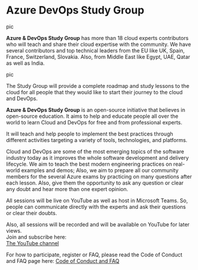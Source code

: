 # Azure DevOps Study Group
pic

**Azure & DevOps Study Group** has more than 18 cloud experts contributors who will teach and share their cloud expertise with the community.
We have several contributors and top technical leaders from the EU like UK, Spain, France, Switzerland, Slovakia. Also, from Middle East like Egypt, UAE, Qatar as well as India.

pic

The Study Group will provide a complete roadmap and study lessons to the cloud for all people that they would like to start their journey to the cloud and DevOps.

**Azure & DevOps Study Group** is an open-source initiative that believes in open-source education. It aims to help and educate people all over the world to learn Cloud and DevOps for free and from professional experts.

It will teach and help people to implement the best practices through different activities targeting a variety of tools, technologies, and platforms.

Cloud and DevOps are some of the most emerging topics of the software industry today as it improves the whole software development and delivery lifecycle. We aim to teach the best modern engineering practices on real-world examples and demos; Also, we aim to prepare all our community members for the several Azure exams by practicing on many questions after each lesson. Also, give them the opportunity to ask any question or clear any doubt and hear more than one expert opinion.

All sessions will be live on YouTube as well as host in Microsoft Teams. So, people can communicate directly with the experts and ask their questions or clear their doubts.

Also, all sessions will be recorded and will be available on YouTube for later views.  
Join and subscribe here:  
[The YouTube channel](https://lnkd.in/d2ZyNRy)

For how to participate, register or FAQ, please read the Code of Conduct and FAQ page here:
[Code of Conduct and FAQ](https://github.com/MohamedRadwan-DevOps/Azure-DevOps-Study-Group/blob/main/code-of-conduct.md)
